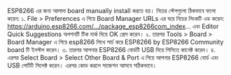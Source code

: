ESP8266 এর জন্য আলাদা board manually install করতে হয়। নিচের স্টেপগুলো ঠিকভাবে ফলো করেন:
১. File > Preferences এ গিয়ে Board Manager URLs এর ঘরে নিচের লিংকটি এড করেন:
https://arduino.esp8266.com/.../package_esp8266com_index...
এবং Editor Quick Suggestions অপশনটি টিক মার্ক দিয়ে OK প্রেস করেন।
২. তারপর Tools > Board > Board Manager এ গিয়ে esp8266 লিখে সার্চ করে ESP8266 by ESP8266 Community board টি ইনস্টল করেন।
৩. তারপর আপনার ESP8266 বোর্ডটি USB দিয়ে পিসিতে কানেক্ট করেন।
৪. এরপর Select Board > Select Other Board & Port এ গিয়ে আপনার ESP8266 বোর্ড এবং USB পোর্টটি সিলেক্ট করেন।
এরপর কোড করলে সাজেশন আসবে সঠিকভাবে।